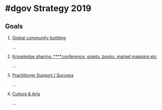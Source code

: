 # \#dgov Strategy 2019

## Goals

1. [Global community building](https://wiki.dgov.foundation/org/dgov-collaboration-strategy/community-building)

   ...

2. [Knowledge sharing: ****conference, grants, books, market mapping etc](advocacy-and-education.md)

   ...

3. [Practitioner Support / Success](practitioner-support-success.md) 

   ...

4. [Culture & Arts](arts-and-inspiration.md)

   ...



### 

